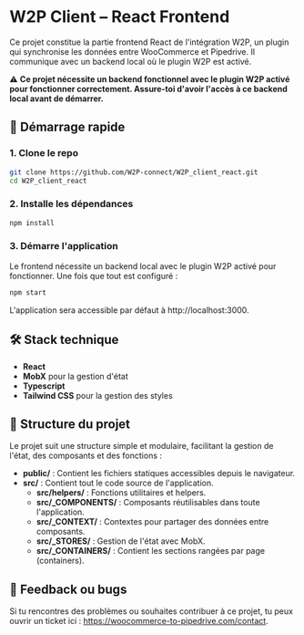 
# W2P Client – React Frontend

Ce projet constitue la partie frontend React de l'intégration W2P, un plugin qui synchronise les données entre WooCommerce et Pipedrive. Il communique avec un backend local où le plugin W2P est activé.

⚠️ **Ce projet nécessite un backend fonctionnel avec le plugin W2P activé pour fonctionner correctement. Assure-toi d'avoir l'accès à ce backend local avant de démarrer.**

## 🚀 Démarrage rapide

### 1. Clone le repo

```bash
git clone https://github.com/W2P-connect/W2P_client_react.git
cd W2P_client_react
```

### 2. Installe les dépendances

```bash
npm install
```

### 3. Démarre l'application

Le frontend nécessite un backend local avec le plugin W2P activé pour fonctionner. Une fois que tout est configuré :

```bash
npm start
```

L'application sera accessible par défaut à http://localhost:3000.

## 🛠 Stack technique

- **React**
- **MobX** pour la gestion d'état
- **Typescript**
- **Tailwind CSS** pour la gestion des styles

## 📁 Structure du projet

Le projet suit une structure simple et modulaire, facilitant la gestion de l'état, des composants et des fonctions :

- **public/** : Contient les fichiers statiques accessibles depuis le navigateur.
- **src/** : Contient tout le code source de l'application.
  - **src/helpers/** : Fonctions utilitaires et helpers.
  - **src/_COMPONENTS/** : Composants réutilisables dans toute l'application.
  - **src/_CONTEXT/** : Contextes pour partager des données entre composants.
  - **src/_STORES/** : Gestion de l'état avec MobX.
  - **src/_CONTAINERS/** : Contient les sections rangées par page (containers).

## 📩 Feedback ou bugs

Si tu rencontres des problèmes ou souhaites contribuer à ce projet, tu peux ouvrir un ticket ici : https://woocommerce-to-pipedrive.com/contact.
